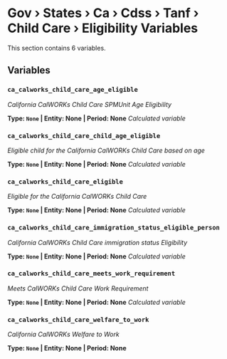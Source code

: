 # Gov › States › Ca › Cdss › Tanf › Child Care › Eligibility Variables

This section contains 6 variables.

## Variables

### `ca_calworks_child_care_age_eligible`
*California CalWORKs Child Care SPMUnit Age Eligibility*

**Type: `None` | Entity: None | Period: None**
*Calculated variable*

### `ca_calworks_child_care_child_age_eligible`
*Eligible child for the California CalWORKs Child Care based on age*

**Type: `None` | Entity: None | Period: None**
*Calculated variable*

### `ca_calworks_child_care_eligible`
*Eligible for the California CalWORKs Child Care*

**Type: `None` | Entity: None | Period: None**
*Calculated variable*

### `ca_calworks_child_care_immigration_status_eligible_person`
*California CalWORKs Child Care immigration status Eligibility*

**Type: `None` | Entity: None | Period: None**
*Calculated variable*

### `ca_calworks_child_care_meets_work_requirement`
*Meets CalWORKs Child Care Work Requirement*

**Type: `None` | Entity: None | Period: None**
*Calculated variable*

### `ca_calworks_child_care_welfare_to_work`
*California CalWORKs Welfare to Work*

**Type: `None` | Entity: None | Period: None**
